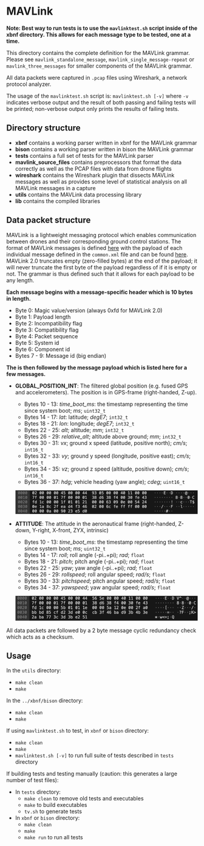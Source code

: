 # MAVLink

**Note: Best way to run tests is to use the `mavlinktest.sh` script inside of the xbnf directory. This allows for each message type to be tested, one at a time.**

This directory contains the complete definition for the MAVLink grammar. Please see `mavlink_standalone_message`, `mavlink_single_message-repeat` or `mavlink_three_messages` for smaller components of the MAVLink grammar.

All data packets were captured in `.pcap` files using Wireshark, a network protocol analyzer.

The usage of the `mavlinktest.sh` script is: `mavlinktest.sh [-v]` where `-v` indicates verbose output and the result of both passing and failing tests will be printed; non-verbose output only prints the results of failing tests.

## Directory structure

* **xbnf** contains a working parser written in xbnf for the MAVLink grammar
* **bison** contains a working parser written in bison the MAVLink grammar
* **tests** contains a full set of tests for the MAVLink parser
* **mavlink_source_files** contains preprocessors that format the data correctly as well as the PCAP files with data from drone flights
* **wireshark** contains the Wireshark plugin that dissects MAVLink messages as well as provides some level of statistical analysis on all MAVLink messages in a capture
* **utils** contains the MAVLink data processing library
* **lib** contains the compiled libraries

## Data packet structure

MAVLink is a lightweight messaging protocol which enables communication between drones and their corresponding ground control stations.
The format of MAVLink messages is defined [here](https://mavlink.io/en/guide/serialization.html) with the payload of each individual message defined in the `common.xml` file and can be found [here](https://mavlink.io/en/messages/common.html).
MAVLink 2.0 truncates empty (zero-filled bytes) at the end of the payload; it will never truncate the first byte of the payload regardless of if it is empty or not. The grammar is thus defined such that it allows for each payload to be any length.

**Each message begins with a message-specific header which is 10 bytes in length.**

* Byte 0: Magic value/version (always 0xfd for MAVLink 2.0)
* Byte 1: Payload length
* Byte 2: Incompatibility flag
* Byte 3: Compatibility flag
* Byte 4: Packet sequence
* Byte 5: System id
* Byte 6: Component id
* Bytes 7 - 9: Message id (big endian)

**The is then followed by the message payload which is listed here for a few messages.**

* **GLOBAL_POSITION_INT**: The filtered global position (e.g. fused GPS and accelerometers). The position is in GPS-frame (right-handed, Z-up).
  * Bytes 10 - 13: *time_boot_ms*: the timestamp representing the time since system boot; *ms*; `uint32_t`
  * Bytes 14 - 17: *lat*: latitude; *degE7*; `int32_t`
  * Bytes 18 - 21: *lon*: longitude; *degE7*; `int32_t`
  * Bytes 22 - 25: *alt*; altitude; *mm*; `int32_t`
  * Bytes 26 - 29: *relative_alt*; altitude above ground; *mm*; `int32_t`
  * Bytes 30 - 31: *vx*; ground x speed (latitude, positive north); *cm/s*; `int16_t`
  * Bytes 32 - 33: *vy*; ground y speed (longitude, positive east); *cm/s*; `int16_t`
  * Bytes 34 - 35: *vz*; ground z speed (altitude, positive down); *cm/s*; `int16_t`
  * Bytes 36 - 37: *hdg*; vehicle heading (yaw angle); *cdeg*; `uint16_t`
  
  ![GLOBAL_POSITION_INT](./.images/GPIImage.jpg)
  
* **ATTITUDE**: The attitude in the aeronautical frame (right-handed, Z-down, Y-right, X-front, ZYX, intrinsic)
  * Bytes 10 - 13: *time_boot_ms*: the timestamp representing the time since system boot; *ms*; `uint32_t`
  * Bytes 14 - 17: *roll*; roll angle (-pi..+pi); *rad*; `float`
  * Bytes 18 - 21: *pitch*; pitch angle (-pi..+pi); *rad*; `float`
  * Bytes 22 - 25: *yaw*; yaw angle (-pi..+pi); *rad*; `float`
  * Bytes 26 - 29: *rollspeed*; roll angular speed; *rad/s*; `float`
  * Bytes 30 - 33: *pitchspeed*; pitch angular speed; *rad/s*; `float`
  * Bytes 34 - 37: *yawspeed*; yaw angular speed; *rad/s*; `float`
  
  ![ATTITUDE](./.images/AttitudeImage.jpg)
  
All data packets are followed by a 2 byte message cyclic redundancy check which acts as a checksum.

## Usage

In the `utils` directory:
* `make clean`
* `make`

In the `../xbnf/bison` directory:
* `make clean`
* `make`

If using `mavlinktest.sh` to test, in `xbnf` or `bison` directory:
* `make clean`
* `make`
* `mavlinktest.sh [-v]` to run full suite of tests described in `tests` directory

If building tests and testing manually (caution: this generates a large number of test files):
* In `tests` directory:
  * `make clean` to remove old tests and executables
  * `make` to build executables
  * `tv.sh` to generate tests
* In `xbnf` or `bison` directory:
  * `make clean`
  * `make`
  * `make run` to run all tests
